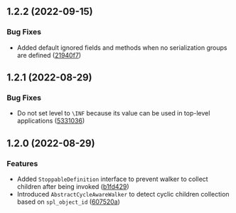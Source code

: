 ## 1.2.2 (2022-09-15)

### Bug Fixes

* Added default ignored fields and methods when no serialization groups are defined ([21940f7](https://github.com/rezozero/tree-walker/commit/21940f76c479aef99c93c4b63a45c679d1a7818c))

## 1.2.1 (2022-08-29)

### Bug Fixes

* Do not set level to `\INF` because its value can be used in top-level applications ([5331036](https://github.com/rezozero/tree-walker/commit/53310366976f6e7b5a7dbe36994a918e629a865a))

## 1.2.0 (2022-08-29)

### Features

* Added `StoppableDefinition` interface to prevent walker to collect children after being invoked ([b1fd429](https://github.com/rezozero/tree-walker/commit/b1fd429336d4b10bfe71498b84c494eaf6b8eee8))
* Introduced `AbstractCycleAwareWalker` to detect cyclic children collection based on `spl_object_id` ([607520a](https://github.com/rezozero/tree-walker/commit/607520a00f8c084252d31e51f7ca9b7f9b4fe50a))

